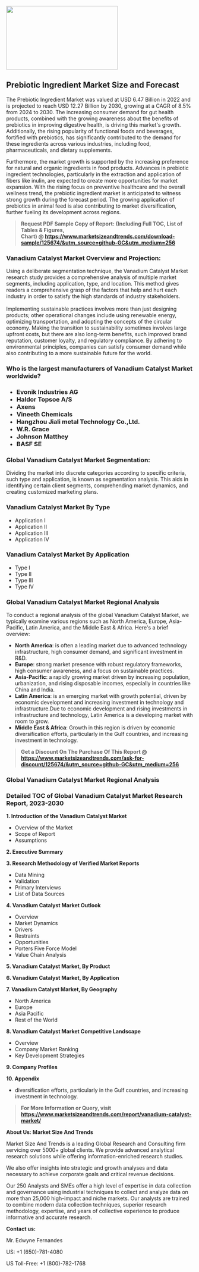 <p><img class="alignnone size-medium wp-image-20088" src="https://ffe5etoiles.com/wp-content/uploads/2024/12/MST1-300x171.png" alt="" width="300" height="171" /></p><h2>Prebiotic Ingredient Market Size and Forecast</h2><p>The Prebiotic Ingredient Market was valued at USD 6.47 Billion in 2022 and is projected to reach USD 12.27 Billion by 2030, growing at a CAGR of 8.5% from 2024 to 2030. The increasing consumer demand for gut health products, combined with the growing awareness about the benefits of prebiotics in improving digestive health, is driving this market's growth. Additionally, the rising popularity of functional foods and beverages, fortified with prebiotics, has significantly contributed to the demand for these ingredients across various industries, including food, pharmaceuticals, and dietary supplements.</p><p>Furthermore, the market growth is supported by the increasing preference for natural and organic ingredients in food products. Advances in prebiotic ingredient technologies, particularly in the extraction and application of fibers like inulin, are expected to create more opportunities for market expansion. With the rising focus on preventive healthcare and the overall wellness trend, the prebiotic ingredient market is anticipated to witness strong growth during the forecast period. The growing application of prebiotics in animal feed is also contributing to market diversification, further fueling its development across regions.</p></p><blockquote id="" class=""><strong>Request PDF Sample Copy of Report: (Including Full TOC, List of Tables &amp; Figures, Chart)&nbsp;@&nbsp;<strong><a href="https://www.marketsizeandtrends.com/download-sample/125674/&utm_source=github-GC&utm_medium=256" target="_blank">https://www.marketsizeandtrends.com/download-sample/125674/&utm_source=github-GC&utm_medium=256</a></strong></strong></blockquote><h3 id="" class="">Vanadium Catalyst Market&nbsp;Overview and Projection:</h3><p id="" class="">Using a deliberate segmentation technique, the Vanadium Catalyst Market research study provides a comprehensive analysis of multiple market segments, including application, type, and location. This method gives readers a comprehensive grasp of the factors that help and hurt each industry in order to satisfy the high standards of industry stakeholders. <br /> <br />Implementing sustainable practices involves more than just designing products; other operational changes include using renewable energy, optimizing transportation, and adopting the concepts of the circular economy. Making the transition to sustainability sometimes involves large upfront costs, but there are also long-term benefits, such improved brand reputation, customer loyalty, and regulatory compliance. By adhering to environmental principles, companies can satisfy consumer demand while also contributing to a more sustainable future for the world.</p><h3 id="" class="">Who is the largest manufacturers of&nbsp;Vanadium Catalyst Market worldwide?</h3><h3 class=""><p><ul><li>Evonik Industries AG </li><li> Haldor Topsoe A/S </li><li> Axens </li><li> Vineeth Chemicals </li><li> Hangzhou Jiali metal Technology Co.,Ltd. </li><li> W.R. Grace </li><li> Johnson Matthey </li><li> BASF SE</li></ul></p></h3><h3 id="" class="">Global&nbsp;Vanadium Catalyst Market Segmentation:</h3><p id="" class="">Dividing the market into discrete categories according to specific criteria, such type and application, is known as segmentation analysis. This aids in identifying certain client segments, comprehending market dynamics, and creating customized marketing plans.</p><h3 id="" class="">Vanadium Catalyst Market&nbsp;By Type</h3><p><p><ul><li>Application I</li><li> Application II</li><li> Application III</li><li> Application IV</p></li></ul></p></p><h3 id="" class="">Vanadium Catalyst Market&nbsp;By Application</h3><p class=""><p><ul><li>Type I</li><li> Type II</li><li> Type III</li><li> Type IV</li></ul></p></p><h3 id="" class="">Global Vanadium Catalyst Market Regional Analysis</h3><p id="" class="">To conduct a regional analysis of the global Vanadium Catalyst Market, we typically examine various regions such as North America, Europe, Asia-Pacific, Latin America, and the Middle East &amp; Africa. Here's a brief overview:</p><ul><li><strong>North America</strong>: is often a leading market due to advanced technology infrastructure, high consumer demand, and significant investment in R&amp;D.</li><li><strong>Europe</strong>: strong market presence with robust regulatory frameworks, high consumer awareness, and a focus on sustainable practices.</li><li><strong>Asia-Pacific</strong>: a rapidly growing market driven by increasing population, urbanization, and rising disposable incomes, especially in countries like China and India.</li><li><strong>Latin America</strong>: is an emerging market with growth potential, driven by economic development and increasing investment in technology and infrastructure.Due to economic development and rising investments in infrastructure and technology, Latin America is a developing market with room to grow.</li><li><strong>Middle East &amp; Africa</strong>: Growth in this region is driven by economic diversification efforts, particularly in the Gulf countries, and increasing investment in technology.</li></ul><blockquote id="" class=""><strong>Get a Discount On The Purchase Of This Report @ <strong><a href="https://www.marketsizeandtrends.com/ask-for-discount/125674/&utm_source=github-GC&utm_medium=256" target="_blank">https://www.marketsizeandtrends.com/ask-for-discount/125674/&utm_source=github-GC&utm_medium=256</a></strong></strong></blockquote><h3 id="" class="">Global Vanadium Catalyst Market Regional Analysis</h3><h3 id="" class="">Detailed TOC of Global Vanadium Catalyst Market Research Report, 2023-2030</h3><p id="" class=""><strong>1. Introduction of the Vanadium Catalyst Market</strong></p><ul><li>Overview of the Market</li><li>Scope of Report</li><li>Assumptions</li></ul><p id="" class=""><strong>2. Executive Summary</strong></p><p id="" class=""><strong>3. Research Methodology of Verified Market Reports</strong></p><ul><li>Data Mining</li><li>Validation</li><li>Primary Interviews</li><li>List of Data Sources</li></ul><p id="" class=""><strong>4. Vanadium Catalyst Market Outlook</strong></p><ul><li>Overview</li><li>Market Dynamics</li><li>Drivers</li><li>Restraints</li><li>Opportunities</li><li>Porters Five Force Model</li><li>Value Chain Analysis</li></ul><p id="" class=""><strong>5. Vanadium Catalyst Market, By Product</strong></p><p id="" class=""><strong>6. Vanadium Catalyst Market, By Application</strong></p><p id="" class=""><strong>7. Vanadium Catalyst Market, By Geography</strong></p><ul><li>North America</li><li>Europe</li><li>Asia Pacific</li><li>Rest of the World</li></ul><p id="" class=""><strong>8. Vanadium Catalyst Market Competitive Landscape</strong></p><ul><li>Overview</li><li>Company Market Ranking</li><li>Key Development Strategies</li></ul><p id="" class=""><strong>9. Company Profiles</strong></p><p id="" class=""><strong>10. Appendix</strong></p><ul><li>diversification efforts, particularly in the Gulf countries, and increasing investment in technology.</li></ul><blockquote id="" class=""><strong>For More Information or Query, visit <strong><strong><a href="https://www.marketsizeandtrends.com/report/vanadium-catalyst-market/" target="_blank">https://www.marketsizeandtrends.com/report/vanadium-catalyst-market/</a></strong></strong></strong></blockquote><p id="" class=""><strong>About Us: Market Size And Trends</strong></p><p id="" class="">Market Size And Trends is a leading Global Research and Consulting firm servicing over 5000+ global clients. We provide advanced analytical research solutions while offering information-enriched research studies.</p><p id="" class="">We also offer insights into strategic and growth analyses and data necessary to achieve corporate goals and critical revenue decisions.</p><p id="" class="">Our 250 Analysts and SMEs offer a high level of expertise in data collection and governance using industrial techniques to collect and analyze data on more than 25,000 high-impact and niche markets. Our analysts are trained to combine modern data collection techniques, superior research methodology, expertise, and years of collective experience to produce informative and accurate research.</p><p id="" class=""><strong>Contact us:</strong></p><p id="" class="">Mr. Edwyne Fernandes</p><p id="" class="">US: +1 (650)-781-4080</p><p id="" class="">US Toll-Free: +1 (800)-782-1768</p>
